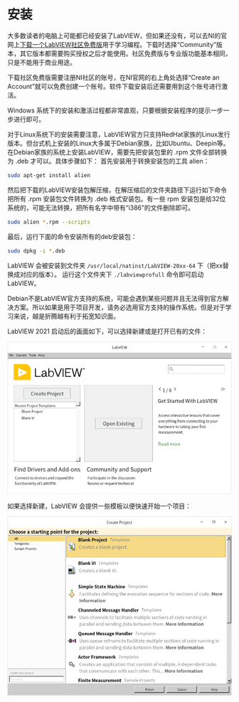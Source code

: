 # 安装

大多数读者的电脑上可能都已经安装了LabVIEW，但如果还没有，可以去NI的官网上[下载一个LabVIEW社区免费版](https://www.ni.com/en-us/shop/labview.html)用于学习编程。下载时选择“Community”版本，其它版本都需要购买授权之后才能使用。社区免费版与专业版功能基本相同，只是不能用于商业用途。

下载社区免费版需要注册NI社区的账号，在NI官网的右上角处选择“Create an Account”就可以免费创建一个账号。软件下载安装后还需要用到这个账号进行激活。

Windows 系统下的安装和激活过程都非常直观，只要根据安装程序的提示一步一步进行即可。

对于Linux系统下的安装需要注意，LabVIEW官方只支持RedHat家族的Linux发行版本。但台式机上安装的Linux大多属于Debian家族，比如Ubuntu、Deepin等。在Debian家族的系统上安装LabVIEW，需要先把安装包里的 .rpm 文件全部转换为 .deb 才可以。具体步骤如下：
首先安装用于转换安装包的工具 alien：
```sh
sudo apt-get install alien
```

然后把下载的LabVIEW安装包解压缩，在解压缩后的文件夹路径下运行如下命令把所有 .rpm 安装包文件转换为 .deb 格式安装包。有一些 rpm 安装包是给32位系统的，可能无法转换，把所有名字中带有“i386”的文件删除即可。
```sh
sudo alien *.rpm --scripts
```

最后，运行下面的命令安装所有的deb安装包：
```sh
sudo dpkg -i *.deb
```

LabVIEW 会被安装到文件夹 `/usr/local/natinst/LabVIEW-20xx-64` 下（把xx替换成对应的版本）。 运行这个文件夹下 `./labviewprofull` 命令即可启动LabVIEW。

Debian不是LabVIEW官方支持的系统，可能会遇到某些问题并且无法得到官方解决方案。所以如果是用于项目开发，请务必选用官方支持的操作系统。但是对于学习来说，越是折腾越有利于拓宽知识面。

LabVIEW 2021 启动后的画面如下，可以选择新建或是打开已有的文件：

![images_2/w_20211203094255.png](images_2/w_20211203094255.png "LabVIEW启动画面")

如果选择新建，LabVIEW 会提供一些模板以便快速开始一个项目：

![images_2/w_20211203093945.png](images_2/w_20211203093945.png "创建新项目或VI")

